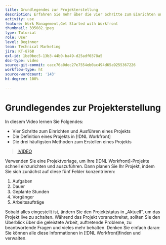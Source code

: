 ```yaml
---
title: Grundlegendes zur Projekterstellung
description: Erfahren Sie mehr über die vier Schritte zum Einrichten und Ausführen eines Projekts, die Definition eines Projekts und die drei häufigsten Methoden zum Erstellen eines Projekts.
activity: use
feature: Work Management,Get Started with Workfront
thumbnail: 335082.jpeg
type: Tutorial
role: User
level: Beginner
team: Technical Marketing
jira: KT-8768
exl-id: 1be0bec5-13b3-44b0-ba49-d25adf0378a5
doc-type: video
source-git-commit: cacc76a0dec27e7554eb0ac494d65a9255367226
workflow-type: ht
source-wordcount: '143'
ht-degree: 100%

---
```


# Grundlegendes zur Projekterstellung

In diesem Video lernen Sie Folgendes:

* Vier Schritte zum Einrichten und Ausführen eines Projekts
* Die Definition eines Projekts in [!DNL Workfront]
* Die drei häufigsten Methoden zum Erstellen eines Projekts

>[!VIDEO](https://video.tv.adobe.com/v/335082/?quality=12&learn=on)

Verwenden Sie eine Projektvorlage, um Ihre [!DNL  Workfront]-Projekte schnell einzurichten und auszuführen. Dann planen Sie Ihr Projekt, indem Sie sich zunächst auf diese fünf Felder konzentrieren:

1. Aufgaben
1. Dauer
1. Geplante Stunden
1. Vorgänger
1. Arbeitsaufträge

Sobald alles eingestellt ist, ändern Sie den Projektstatus in „Aktuell“, um das Projekt live zu schalten. Während das Projekt voranschreitet, sollten Sie den Überblick über die geleistete Arbeit, auftretende Probleme, zu beantwortende Fragen und vieles mehr behalten. Denken Sie einfach daran: Sie können alle diese Informationen in [!DNL Workfront]finden und verwalten.
